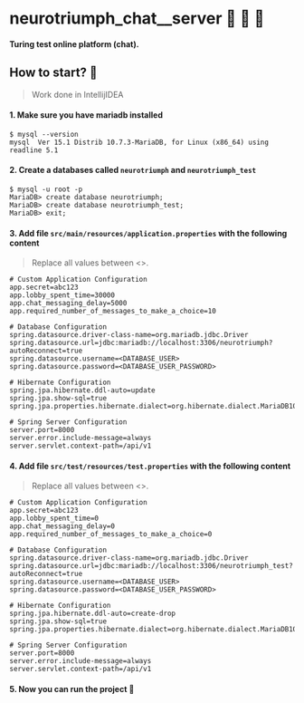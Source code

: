# neurotriumph_chat__server :robot: :speech_balloon: :man:
#### Turing test online platform (chat).

## How to start? :eyes:
> Work done in IntellijIDEA

#### 1. Make sure you have mariadb installed
```
$ mysql --version
mysql  Ver 15.1 Distrib 10.7.3-MariaDB, for Linux (x86_64) using readline 5.1
```

#### 2. Create a databases called `neurotriumph` and `neurotriumph_test`
```
$ mysql -u root -p
MariaDB> create database neurotriumph;
MariaDB> create database neurotriumph_test;
MariaDB> exit;
```

#### 3. Add file `src/main/resources/application.properties` with the following content
> Replace all values between <>.
```
# Custom Application Configuration
app.secret=abc123
app.lobby_spent_time=30000
app.chat_messaging_delay=5000
app.required_number_of_messages_to_make_a_choice=10

# Database Configuration
spring.datasource.driver-class-name=org.mariadb.jdbc.Driver
spring.datasource.url=jdbc:mariadb://localhost:3306/neurotriumph?autoReconnect=true
spring.datasource.username=<DATABASE_USER>
spring.datasource.password=<DATABASE_USER_PASSWORD>

# Hibernate Configuration
spring.jpa.hibernate.ddl-auto=update
spring.jpa.show-sql=true
spring.jpa.properties.hibernate.dialect=org.hibernate.dialect.MariaDB103Dialect

# Spring Server Configuration
server.port=8000
server.error.include-message=always
server.servlet.context-path=/api/v1
```

#### 4. Add file `src/test/resources/test.properties` with the following content
> Replace all values between <>.
```
# Custom Application Configuration
app.secret=abc123
app.lobby_spent_time=0
app.chat_messaging_delay=0
app.required_number_of_messages_to_make_a_choice=0

# Database Configuration
spring.datasource.driver-class-name=org.mariadb.jdbc.Driver
spring.datasource.url=jdbc:mariadb://localhost:3306/neurotriumph_test?autoReconnect=true
spring.datasource.username=<DATABASE_USER>
spring.datasource.password=<DATABASE_USER_PASSWORD>

# Hibernate Configuration
spring.jpa.hibernate.ddl-auto=create-drop
spring.jpa.show-sql=true
spring.jpa.properties.hibernate.dialect=org.hibernate.dialect.MariaDB103Dialect

# Spring Server Configuration
server.port=8000
server.error.include-message=always
server.servlet.context-path=/api/v1
```

#### 5. Now you can run the project :tada:
